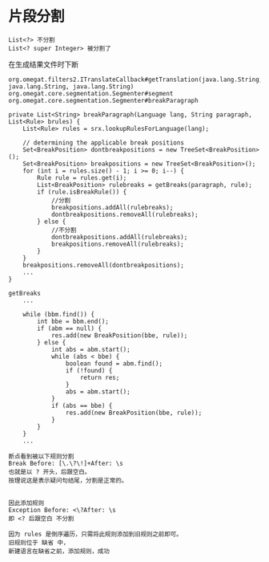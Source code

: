 
# 片段分割
    List<?> 不分割
    List<? super Integer> 被分割了
在生成结果文件时下断

    org.omegat.filters2.ITranslateCallback#getTranslation(java.lang.String, java.lang.String, java.lang.String)
    org.omegat.core.segmentation.Segmenter#segment
    org.omegat.core.segmentation.Segmenter#breakParagraph
    
    private List<String> breakParagraph(Language lang, String paragraph, List<Rule> brules) {
        List<Rule> rules = srx.lookupRulesForLanguage(lang);

        // determining the applicable break positions
        Set<BreakPosition> dontbreakpositions = new TreeSet<BreakPosition>();
        Set<BreakPosition> breakpositions = new TreeSet<BreakPosition>();
        for (int i = rules.size() - 1; i >= 0; i--) {
            Rule rule = rules.get(i);
            List<BreakPosition> rulebreaks = getBreaks(paragraph, rule);
            if (rule.isBreakRule()) {
                //分割
                breakpositions.addAll(rulebreaks);
                dontbreakpositions.removeAll(rulebreaks);
            } else {
                //不分割
                dontbreakpositions.addAll(rulebreaks);
                breakpositions.removeAll(rulebreaks);
            }
        }
        breakpositions.removeAll(dontbreakpositions);
        ...
    }
    
    getBreaks
        ...
        
        while (bbm.find()) {
            int bbe = bbm.end();
            if (abm == null) {
                res.add(new BreakPosition(bbe, rule));
            } else {
                int abs = abm.start();
                while (abs < bbe) {
                    boolean found = abm.find();
                    if (!found) {
                        return res;
                    }
                    abs = abm.start();
                }
                if (abs == bbe) {
                    res.add(new BreakPosition(bbe, rule));
                }
            }
        }
        ...

    断点看到被以下规则分割
    Break Before: [\.\?\!]+After: \s
    也就是以 ? 开头，后跟空白。
    按理说这是表示疑问句结尾，分割是正常的。
    
    
    因此添加规则
    Exception Before: <\?After: \s
    即 <? 后跟空白 不分割
    
    因为 rules 是倒序遍历，只需将此规则添加到旧规则之前即可。
    旧规则位于 缺省 中，
    新建语言在缺省之前，添加规则，成功